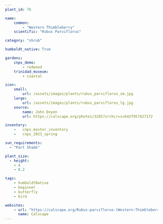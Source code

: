 ```yaml
---
plant_id: 76

name: 
    common: 
        - "Western Thimbleberry"   
    scientific: "Rubus Parviflorus"   

category: "shrub"

humboldt_native: True

gardens:
    cnps_demo:
        - redwood
    trinidad_museum:
        - coastal

icon: 
    small: 
        url: /assets/images/plants/rubus_parviflorus_sm.jpg
    large: 
        url: /assets/images/plants/rubus_parviflorus_lg.jpg
    source: 
        name: John Doyen 
        url: https://calscape.org/photos/3285?srchcr=sc642f957427172

inventory: 
    -   cnps_master_inventory
    -   cnps_2023_spring

sun_requirements:
  - "Part Shade"

plant_size:
  - height: 
    - 4
    - 8.2

tags:
    - humboldtNative
    - beginner
    - butterfly
    - bird

websites: 
    - url: "https://calscape.org/Rubus-parviflorus-(Western-Thimbleberry)"
      name: Calscape
---
```

